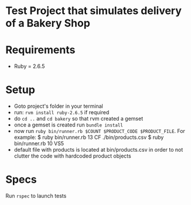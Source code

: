 # Test Project that simulates delivery of a Bakery Shop
# Requirements
- Ruby = 2.6.5

# Setup
- Goto project's folder in your terminal
- run: `rvm install ruby-2.6.5` if required
- do `cd ..` and `cd bakery` so that rvm created a gemset
- once a gemset is created run `bundle install`
- now run `ruby bin/runner.rb $COUNT $PRODUCT_CODE $PRODUCT_FILE`. For example:
$ ruby bin/runner.rb 13 CF ./bin/products.csv
$ ruby bin/runner.rb 10 VS5
- default file with products is located at bin/products.csv in order to not clutter the code with
hardcoded product objects

# Specs
Run `rspec` to launch tests